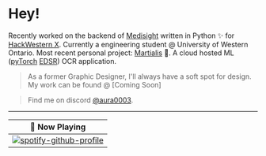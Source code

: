 # Hey!

Recently worked on the backend of [Medisight](https://github.com/harishuthaya/medisight) written in Python ✨ for [HackWestern X](https://www.hackwestern.com/). 
Currently a engineering student @ University of Western Ontario.
Most recent personal project: [Martialis](https://github.com/aura0003/Martialis) 🤏. A cloud hosted ML ([pyTorch](https://github.com/sanghyun-son/EDSR-PyTorch) [EDSR](https://keras.io/examples/vision/edsr/)) OCR application.
> As a former Graphic Designer, I'll always have a soft spot for design. My work can be found @ [Coming Soon]

> Find me on discord <a rel="me" href="https:/discord.id">@aura0003</a>.
---

<div align="center">

| 🎵 Now Playing                                                                                                                    |
| ------------------------------------------------------------------------------------------------------------------------------ |
|[![spotify-github-profile](https://spotify-github-profile.vercel.app/api/view?uid=pooplegend&cover_image=true&theme=default&show_offline=false&background_color=121212&interchange=true&bar_color=53b14f&bar_color_cover=true)](https://spotify-github-profile.vercel.app/api/view?uid=pooplegend&redirect=true)|

</div>
